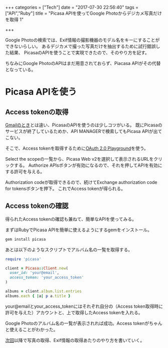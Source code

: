 +++
categories = ["Tech"]
date = "2017-07-30 22:56:40"
tags = ["API","Ruby"]
title = "Picasa APIを使ってGoogle Photoからデジカメ写真だけを取得 1"

+++

Google Photoの検索では、Exif情報の撮影機器のモデル名をキーにすることができないらしい。
あるデジカメで撮った写真だけを抽出するために試行錯誤した結果、
PicasaのAPIを使うことで実現できたので、そのやり方を記す。
<!--more-->

ちなみにGoogle PhotoのAPIはまだ用意されておらず、Piacasa APIがその代替となっている。

# Picasa APIを使う
## Access tokenの取得
[Gmailのとき](../gmail_api_1/)とは違い、PicasaのAPIを使うのは少しコツがいる。
既にPicasaのサービスが終了しているためか、API MANAGERで検索してもPicasa APIが出てこない。

そこで、Access tokenを取得するために[OAuth 2.0 Playground](https://developers.google.com/oauthplayground/)を使う。

Select the scopeの一覧から、Picasa Web v2を選択して表示されるURLをクリックする。
Authorize APIsボタンが有効になるので、それを押してAPIを有効にする許可を与える。

Authorization codeが取得できるので、続けてExchange authorization code for tokensボタンを押下。
これでAccess tokenが得られる。

## Access tokenの確認
得られたAccess tokenの確認も兼ねて、簡単なAPIを使ってみる。

まずはRubyでPicasa APIを簡単に使えるようにするgemをインストール。

```bash
gem install picasa
```

あとは以下のようなスクリプトでアルバム名の一覧を取得する。

```ruby
require 'picasa'

client = Picasa::Client.new(
  user_id: 'your@email',
  access_token: 'your_access_token'
)

albums = client.album.list.entries
albums.each { |a| p a.title }
```

your@emailとyour_access_tokenにはそれぞれ自分の（Access token取得時に許可を与えた）アカウントと、上で取得したAccess tokenを入れる。

Google Photoのアルバム名の一覧が表示されれば成功。Access tokenがちゃんと使えることがわかった。

[次回](../google_photo_api_2/)以降で写真の取得、Exif情報の取得あたりのやり方を書いていく。
